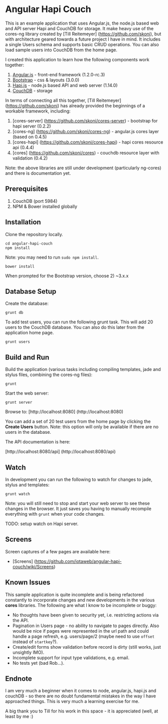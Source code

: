 # Angular Hapi Couch

This is an example application that uses Angular.js, the node.js based web and API server Hapi and CouchDB for storage. It make heavy use of the cores-ng library created by [Till Reitemeyer] (https://github.com/skoni), but with architecture geared towards a future project I have in mind. It includes a single Users schema and supports basic CRUD operations. You can also load sample users into CouchDB from the home page.

I created this application to learn how the following components work together:

1. [Angular.js](http://angularjs.org/) - front-end framework (1.2.0-rc.3)
2. [Bootstrap](http://getbootstrap.com/) - css & layouts (3.0.0)
3. [Hapi.js](http://spumko.github.io/) - node.js based API and web server (1.14.0)
4. [CouchDB](http://couchdb.apache.org/) - storage 


In terms of connecting all this together, [Till Reitemeyer] (https://github.com/skoni) has already provided the beginnings of a workable framework, including:

1. [cores-server] (https://github.com/skoni/cores-server) - bootstrap for hapi server (0.2.2)
2. [cores-ng] (https://github.com/skoni/cores-ng) - angular.js cores layer (based on 0.4.5)
3. [cores-hapi] (https://github.com/skoni/cores-hapi) - hapi cores resource api (0.4.4)
4. [cores] (https://github.com/skoni/cores) - couchdb resource layer with validation (0.4.2)

Note: the above libraries are still under development (particularly ng-cores) and there is documentation yet.

## Prerequisites

1. CouchDB (port 5984)
2. NPM & Bower installed globally

## Installation

Clone the repository locally.

```
cd angular-hapi-couch
npm install
```
Note: you may need to run `sudo npm install`.

```
bower install
```

When prompted for the Bootstrap version, choose 2) ~3.x.x

## Database Setup

Create the database:

```
grunt db
```

To add test users, you can run the following grunt task. This will add 20 users to the CouchDB database. You can also do this later from the application home page.

```
grunt users
```

## Build and Run

Build the application (various tasks including compiling templates, jade and stylus files, combining the cores-ng files):

```
grunt
```
Start the web server:

```
grunt server
```

Browse to: [http://localhost:8080] (http://localhost:8080)

You can add a set of 20 test users from the home page by clicking the **Create Users** button. Note: this option will only be available if there are no users in the database.

The API documentation is here:

[http://localhost:8080/api] (http://localhost:8080/api)

## Watch

In development you can run the following to watch for changes to jade, stylus and templates:

```
grunt watch
```

Note: you will still need to stop and start your web server to see these changes in the browser. It just saves you having to manually recompile everything with `grunt` when your code changes.

TODO: setup watch on Hapi server.

## Screens

Screen captures of a few pages are available here:

 - [Screens] (https://github.com/iotaweb/angular-hapi-couch/wiki/Screens)

## Known Issues

This sample application is quite incomplete and is being refactored constantly to incorporate changes and new developments in the various **cores** libraries. The following are what I know to be incomplete or buggy:

 - No thoughts have been given to security yet, i.e. restricting actions via the API.
 - Pagination in Users page - no ability to navigate to pages directly. Also would be nice if pages were represented in the url path and could handle a page refresh, e.g. users/page/2 (maybe need to use `offset` instead of `startkey`?).
 - Create/edit forms show validation before record is dirty (still works, just unsightly IMO).
 - Incomplete support for input type validations, e.g. email.
 - No tests yet (bad Rob...).
 
## Endnote

I am very much a beginner when it comes to node, angular.js, hapi.js and couchDB - so there are no doubt fundamental mistakes in the way I have approached things. This is very much a learning exercise for me.

A big thank you to Till for his work in this space - it is appreciated (well, at least by me :)